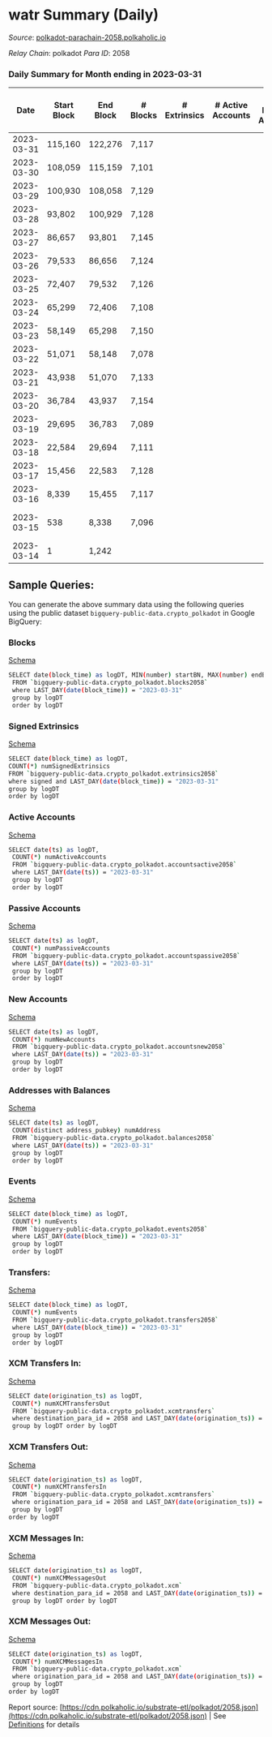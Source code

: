 # watr Summary (Daily)

_Source_: [polkadot-parachain-2058.polkaholic.io](https://polkadot-parachain-2058.polkaholic.io)

*Relay Chain*: polkadot
*Para ID*: 2058



### Daily Summary for Month ending in 2023-03-31


| Date    | Start Block | End Block | # Blocks | # Extrinsics | # Active Accounts | # Passive Accounts | # New Accounts | # Addresses | # Events  | # Transfers ($USD) | # XCM Transfers In ($USD) | # XCM Transfers Out ($USD) | # XCM In | # XCM Out | Issues |
|---------|-------------|-----------|----------|--------------|-------------------|--------------------|----------------|-------------|-----------|--------------------|---------------------------|----------------------------|----------|-----------|--------|
| 2023-03-31 | 115,160 | 122,276 | 7,117 |  |  |  |  | 9 | 14,238 |   |   |   |  |  |  |
| 2023-03-30 | 108,059 | 115,159 | 7,101 |  |  |  |  | 9 | 14,205 |   |   |   |  |  |  |
| 2023-03-29 | 100,930 | 108,058 | 7,129 |  |  |  |  | 9 | 14,262 |   |   |   |  |  |  |
| 2023-03-28 | 93,802 | 100,929 | 7,128 |  |  |  |  | 9 | 14,260 |   |   |   |  |  |  |
| 2023-03-27 | 86,657 | 93,801 | 7,145 |  |  |  |  | 9 | 14,294 |   |   |   |  |  |  |
| 2023-03-26 | 79,533 | 86,656 | 7,124 |  |  |  |  | 9 | 14,252 |   |   |   |  |  |  |
| 2023-03-25 | 72,407 | 79,532 | 7,126 |  |  |  |  | 9 | 14,256 |   |   |   |  |  |  |
| 2023-03-24 | 65,299 | 72,406 | 7,108 |  |  |  |  | 9 | 14,220 |   |   |   |  |  |  |
| 2023-03-23 | 58,149 | 65,298 | 7,150 |  |  |  |  | 9 | 14,304 |   |   |   |  |  |  |
| 2023-03-22 | 51,071 | 58,148 | 7,078 |  |  |  |  | 9 | 14,160 |   |   |   |  |  |  |
| 2023-03-21 | 43,938 | 51,070 | 7,133 |  |  |  |  | 9 | 14,270 |   |   |   |  |  |  |
| 2023-03-20 | 36,784 | 43,937 | 7,154 |  |  |  |  | 9 | 14,312 |   |   |   |  |  |  |
| 2023-03-19 | 29,695 | 36,783 | 7,089 |  |  |  |  | 9 | 14,182 |   |   |   |  |  |  |
| 2023-03-18 | 22,584 | 29,694 | 7,111 |  |  |  |  | 9 | 14,226 |   |   |   |  |  |  |
| 2023-03-17 | 15,456 | 22,583 | 7,128 |  |  |  |  |  | 14,260 |   |   |   |  |  |  |
| 2023-03-16 | 8,339 | 15,455 | 7,117 |  |  |  |  |  | 14,238 |   |   |   |  |  |  |
| 2023-03-15 | 538 | 8,338 | 7,096 |  |  |  |  | 9 | 14,196 |   |   |   |  |  | 705 missing (9.04%) |
| 2023-03-14 | 1 | 1,242 |  |  |  |  | 9 | 9 |  |   |   |   |  |  |  |

## Sample Queries:
You can generate the above summary data using the following queries using the public dataset `bigquery-public-data.crypto_polkadot` in Google BigQuery:


### Blocks 

[Schema](https://github.com/colorfulnotion/substrate-etl/blob/main/schema/blocks.json)

```bash
SELECT date(block_time) as logDT, MIN(number) startBN, MAX(number) endBN, COUNT(*) numBlocks 
 FROM `bigquery-public-data.crypto_polkadot.blocks2058`  
 where LAST_DAY(date(block_time)) = "2023-03-31" 
 group by logDT 
 order by logDT
```

### Signed Extrinsics 

[Schema](https://github.com/colorfulnotion/substrate-etl/blob/main/schema/extrinsics.json)

```bash
SELECT date(block_time) as logDT, 
COUNT(*) numSignedExtrinsics 
FROM `bigquery-public-data.crypto_polkadot.extrinsics2058`  
where signed and LAST_DAY(date(block_time)) = "2023-03-31" 
group by logDT 
order by logDT
```

### Active Accounts 

[Schema](https://github.com/colorfulnotion/substrate-etl/blob/main/schema/accountsactive.json)

```bash
SELECT date(ts) as logDT, 
 COUNT(*) numActiveAccounts 
 FROM `bigquery-public-data.crypto_polkadot.accountsactive2058` 
 where LAST_DAY(date(ts)) = "2023-03-31" 
 group by logDT 
 order by logDT
```

### Passive Accounts 

[Schema](https://github.com/colorfulnotion/substrate-etl/blob/main/schema/accountspassive.json)

```bash
SELECT date(ts) as logDT, 
 COUNT(*) numPassiveAccounts 
 FROM `bigquery-public-data.crypto_polkadot.accountspassive2058` 
 where LAST_DAY(date(ts)) = "2023-03-31" 
 group by logDT 
 order by logDT
```

### New Accounts 

[Schema](https://github.com/colorfulnotion/substrate-etl/blob/main/schema/accountsnew.json)

```bash
SELECT date(ts) as logDT, 
 COUNT(*) numNewAccounts 
 FROM `bigquery-public-data.crypto_polkadot.accountsnew2058` 
 where LAST_DAY(date(ts)) = "2023-03-31" 
 group by logDT
 order by logDT
```

### Addresses with Balances 

[Schema](https://github.com/colorfulnotion/substrate-etl/blob/main/schema/balances.json)

```bash
SELECT date(ts) as logDT,
 COUNT(distinct address_pubkey) numAddress 
 FROM `bigquery-public-data.crypto_polkadot.balances2058` 
 where LAST_DAY(date(ts)) = "2023-03-31" 
 group by logDT 
 order by logDT
```

### Events 

[Schema](https://github.com/colorfulnotion/substrate-etl/blob/main/schema/events.json)

```bash
SELECT date(block_time) as logDT, 
 COUNT(*) numEvents 
 FROM `bigquery-public-data.crypto_polkadot.events2058` 
 where LAST_DAY(date(block_time)) = "2023-03-31" 
 group by logDT 
 order by logDT
```

### Transfers:

[Schema](https://github.com/colorfulnotion/substrate-etl/blob/main/schema/transfers.json)

```bash
SELECT date(block_time) as logDT, 
 COUNT(*) numEvents 
 FROM `bigquery-public-data.crypto_polkadot.transfers2058` 
 where LAST_DAY(date(block_time)) = "2023-03-31" 
 group by logDT 
 order by logDT
```

### XCM Transfers In: 

[Schema](https://github.com/colorfulnotion/substrate-etl/blob/main/schema/xcmtransfers.json)

```bash
SELECT date(origination_ts) as logDT, 
 COUNT(*) numXCMTransfersOut 
 FROM `bigquery-public-data.crypto_polkadot.xcmtransfers` 
 where destination_para_id = 2058 and LAST_DAY(date(origination_ts)) = "2023-03-31" 
 group by logDT order by logDT
```

### XCM Transfers Out: 

[Schema](https://github.com/colorfulnotion/substrate-etl/blob/main/schema/xcmtransfers.json)

```bash
SELECT date(origination_ts) as logDT, 
 COUNT(*) numXCMTransfersIn 
 FROM `bigquery-public-data.crypto_polkadot.xcmtransfers` 
 where origination_para_id = 2058 and LAST_DAY(date(origination_ts)) = "2023-03-31" 
 group by logDT 
order by logDT
```

### XCM Messages In: 

[Schema](https://github.com/colorfulnotion/substrate-etl/blob/main/schema/xcm.json)

```bash
SELECT date(origination_ts) as logDT, 
 COUNT(*) numXCMMessagesOut 
 FROM `bigquery-public-data.crypto_polkadot.xcm` 
 where destination_para_id = 2058 and LAST_DAY(date(origination_ts)) = "2023-03-31" 
 group by logDT order by logDT
```

### XCM Messages Out: 

[Schema](https://github.com/colorfulnotion/substrate-etl/blob/main/schema/xcm.json)

```bash
SELECT date(origination_ts) as logDT, 
 COUNT(*) numXCMMessagesIn 
 FROM `bigquery-public-data.crypto_polkadot.xcm` 
 where origination_para_id = 2058 and LAST_DAY(date(origination_ts)) = "2023-03-31" 
 group by logDT 
order by logDT
```


Report source: [https://cdn.polkaholic.io/substrate-etl/polkadot/2058.json](https://cdn.polkaholic.io/substrate-etl/polkadot/2058.json) | See [Definitions](/DEFINITIONS.md) for details
